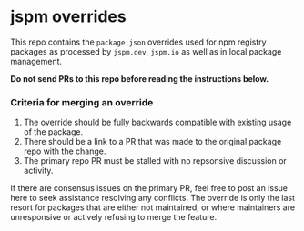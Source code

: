 # jspm overrides

This repo contains the `package.json` overrides used for npm registry packages as processed by `jspm.dev`, `jspm.io` as well as in local package management.

**Do not send PRs to this repo before reading the instructions below.**

### Criteria for merging an override

1. The override should be fully backwards compatible with existing usage of the package.
2. There should be a link to a PR that was made to the original package repo with the change.
3. The primary repo PR must be stalled with no repsonsive discussion or activity.

If there are consensus issues on the primary PR, feel free to post an issue here to seek assistance resolving any conflicts. The override is only the last resort for packages that are either not maintained, or where maintainers are unresponsive or actively refusing to merge the feature.
